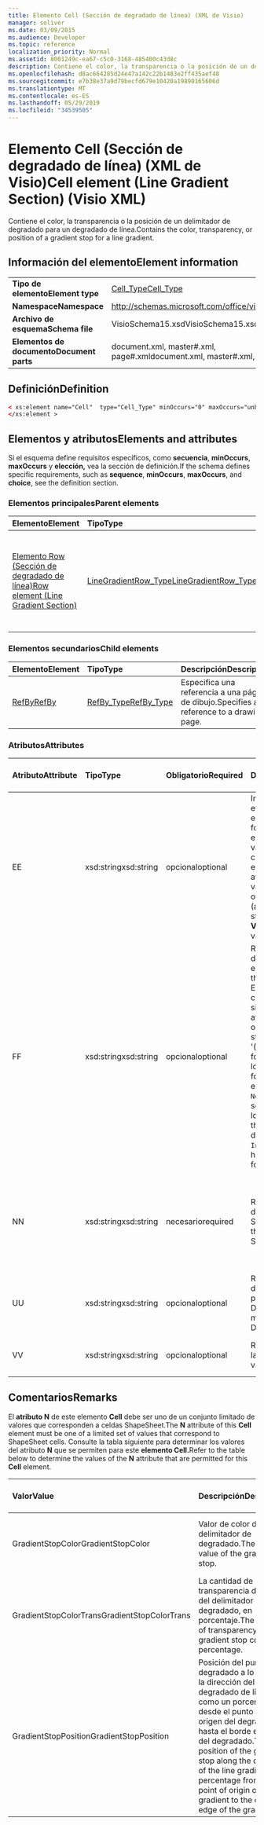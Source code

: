 ```yaml
---
title: Elemento Cell (Sección de degradado de línea) (XML de Visio)
manager: soliver
ms.date: 03/09/2015
ms.audience: Developer
ms.topic: reference
localization_priority: Normal
ms.assetid: 8001249c-ea67-c5c0-3168-485400c43d8c
description: Contiene el color, la transparencia o la posición de un delimitador de degradado para un degradado de línea.
ms.openlocfilehash: d8ac664285d24e47a142c22b1483e2ff435aef48
ms.sourcegitcommit: e7b38e37a9d79becfd679e10420a19890165606d
ms.translationtype: MT
ms.contentlocale: es-ES
ms.lasthandoff: 05/29/2019
ms.locfileid: "34539505"
---
```

# <a name="cell-element-line-gradient-section-visio-xml"></a><span data-ttu-id="f55fe-103">Elemento Cell (Sección de degradado de línea) (XML de Visio)</span><span class="sxs-lookup"><span data-stu-id="f55fe-103">Cell element (Line Gradient Section) (Visio XML)</span></span>

<span data-ttu-id="f55fe-104">Contiene el color, la transparencia o la posición de un delimitador de degradado para un degradado de línea.</span><span class="sxs-lookup"><span data-stu-id="f55fe-104">Contains the color, transparency, or position of a gradient stop for a line gradient.</span></span>
  
## <a name="element-information"></a><span data-ttu-id="f55fe-105">Información del elemento</span><span class="sxs-lookup"><span data-stu-id="f55fe-105">Element information</span></span>

|||
|:-----|:-----|
|<span data-ttu-id="f55fe-106">**Tipo de elemento**</span><span class="sxs-lookup"><span data-stu-id="f55fe-106">**Element type**</span></span> <br/> |[<span data-ttu-id="f55fe-107">Cell_Type</span><span class="sxs-lookup"><span data-stu-id="f55fe-107">Cell_Type</span></span>](cell_type-complextypevisio-xml.md) <br/> |
|<span data-ttu-id="f55fe-108">**Namespace**</span><span class="sxs-lookup"><span data-stu-id="f55fe-108">**Namespace**</span></span> <br/> |http://schemas.microsoft.com/office/visio/2012/main  <br/> |
|<span data-ttu-id="f55fe-109">**Archivo de esquema**</span><span class="sxs-lookup"><span data-stu-id="f55fe-109">**Schema file**</span></span> <br/> |<span data-ttu-id="f55fe-110">VisioSchema15.xsd</span><span class="sxs-lookup"><span data-stu-id="f55fe-110">VisioSchema15.xsd</span></span>  <br/> |
|<span data-ttu-id="f55fe-111">**Elementos de documento**</span><span class="sxs-lookup"><span data-stu-id="f55fe-111">**Document parts**</span></span> <br/> |<span data-ttu-id="f55fe-112">document.xml, master#.xml, page#.xml</span><span class="sxs-lookup"><span data-stu-id="f55fe-112">document.xml, master#.xml, page#.xml</span></span>  <br/> |
   
## <a name="definition"></a><span data-ttu-id="f55fe-113">Definición</span><span class="sxs-lookup"><span data-stu-id="f55fe-113">Definition</span></span>

```XML
< xs:element name="Cell"  type="Cell_Type" minOccurs="0" maxOccurs="unbounded">
</xs:element >
```

## <a name="elements-and-attributes"></a><span data-ttu-id="f55fe-114">Elementos y atributos</span><span class="sxs-lookup"><span data-stu-id="f55fe-114">Elements and attributes</span></span>

<span data-ttu-id="f55fe-115">Si el esquema define requisitos específicos, como **secuencia**, **minOccurs**, **maxOccurs** y **elección,** vea la sección de definición.</span><span class="sxs-lookup"><span data-stu-id="f55fe-115">If the schema defines specific requirements, such as **sequence**, **minOccurs**, **maxOccurs**, and **choice**, see the definition section.</span></span> 
  
### <a name="parent-elements"></a><span data-ttu-id="f55fe-116">Elementos principales</span><span class="sxs-lookup"><span data-stu-id="f55fe-116">Parent elements</span></span>

|<span data-ttu-id="f55fe-117">**Elemento**</span><span class="sxs-lookup"><span data-stu-id="f55fe-117">**Element**</span></span>|<span data-ttu-id="f55fe-118">**Tipo**</span><span class="sxs-lookup"><span data-stu-id="f55fe-118">**Type**</span></span>|<span data-ttu-id="f55fe-119">**Descripción**</span><span class="sxs-lookup"><span data-stu-id="f55fe-119">**Description**</span></span>|
|:-----|:-----|:-----|
|[<span data-ttu-id="f55fe-120">Elemento Row (Sección de degradado de línea)</span><span class="sxs-lookup"><span data-stu-id="f55fe-120">Row element (Line Gradient Section)</span></span>](row-element-line-gradient-sectionvisio-xml.md) <br/> |[<span data-ttu-id="f55fe-121">LineGradientRow_Type</span><span class="sxs-lookup"><span data-stu-id="f55fe-121">LineGradientRow_Type</span></span>](linegradientrow_type-complextypevisio-xml.md) <br/> |<span data-ttu-id="f55fe-122">Contiene el color, la transparencia y la posición de un delimitador de degradado para un degradado de línea.</span><span class="sxs-lookup"><span data-stu-id="f55fe-122">Contains the color, transparency, and position of a gradient stop for a line gradient.</span></span>  <br/> |
   
### <a name="child-elements"></a><span data-ttu-id="f55fe-123">Elementos secundarios</span><span class="sxs-lookup"><span data-stu-id="f55fe-123">Child elements</span></span>

|<span data-ttu-id="f55fe-124">**Elemento**</span><span class="sxs-lookup"><span data-stu-id="f55fe-124">**Element**</span></span>|<span data-ttu-id="f55fe-125">**Tipo**</span><span class="sxs-lookup"><span data-stu-id="f55fe-125">**Type**</span></span>|<span data-ttu-id="f55fe-126">**Descripción**</span><span class="sxs-lookup"><span data-stu-id="f55fe-126">**Description**</span></span>|
|:-----|:-----|:-----|
|[<span data-ttu-id="f55fe-127">RefBy</span><span class="sxs-lookup"><span data-stu-id="f55fe-127">RefBy</span></span>](refby-element-cell_type-complextypevisio-xml.md) <br/> |[<span data-ttu-id="f55fe-128">RefBy_Type</span><span class="sxs-lookup"><span data-stu-id="f55fe-128">RefBy_Type</span></span>](refby_type-complextypevisio-xml.md) <br/> |<span data-ttu-id="f55fe-129">Especifica una referencia a una página de dibujo.</span><span class="sxs-lookup"><span data-stu-id="f55fe-129">Specifies a reference to a drawing page.</span></span>  <br/> |
   
### <a name="attributes"></a><span data-ttu-id="f55fe-130">Atributos</span><span class="sxs-lookup"><span data-stu-id="f55fe-130">Attributes</span></span>

|<span data-ttu-id="f55fe-131">**Atributo**</span><span class="sxs-lookup"><span data-stu-id="f55fe-131">**Attribute**</span></span>|<span data-ttu-id="f55fe-132">**Tipo**</span><span class="sxs-lookup"><span data-stu-id="f55fe-132">**Type**</span></span>|<span data-ttu-id="f55fe-133">**Obligatorio**</span><span class="sxs-lookup"><span data-stu-id="f55fe-133">**Required**</span></span>|<span data-ttu-id="f55fe-134">**Descripción**</span><span class="sxs-lookup"><span data-stu-id="f55fe-134">**Description**</span></span>|<span data-ttu-id="f55fe-135">**Posibles valores**</span><span class="sxs-lookup"><span data-stu-id="f55fe-135">**Possible values**</span></span>|
|:-----|:-----|:-----|:-----|:-----|
|<span data-ttu-id="f55fe-136">E</span><span class="sxs-lookup"><span data-stu-id="f55fe-136">E</span></span>  <br/> |<span data-ttu-id="f55fe-137">xsd:string</span><span class="sxs-lookup"><span data-stu-id="f55fe-137">xsd:string</span></span>  <br/> |<span data-ttu-id="f55fe-138">opcional</span><span class="sxs-lookup"><span data-stu-id="f55fe-138">optional</span></span>  <br/> |<span data-ttu-id="f55fe-139">Indica que la fórmula se evalúa como un error.</span><span class="sxs-lookup"><span data-stu-id="f55fe-139">Indicates that the formula evaluates to an error.</span></span> <span data-ttu-id="f55fe-140">El valor de **E** es el valor actual (una cadena de mensaje de error); el valor del atributo **V** es el último valor válido.</span><span class="sxs-lookup"><span data-stu-id="f55fe-140">The value of **E** is the current value (an error message string); the value of the **V** attribute is the last valid value.</span></span>  <br/> |<span data-ttu-id="f55fe-141">Una cadena de mensaje de error.</span><span class="sxs-lookup"><span data-stu-id="f55fe-141">An error message string.</span></span>  <br/> |
|<span data-ttu-id="f55fe-142">F</span><span class="sxs-lookup"><span data-stu-id="f55fe-142">F</span></span>  <br/> |<span data-ttu-id="f55fe-143">xsd:string</span><span class="sxs-lookup"><span data-stu-id="f55fe-143">xsd:string</span></span>  <br/> |<span data-ttu-id="f55fe-144">opcional</span><span class="sxs-lookup"><span data-stu-id="f55fe-144">optional</span></span>  <br/> | <span data-ttu-id="f55fe-145">Representa la fórmula del elemento.</span><span class="sxs-lookup"><span data-stu-id="f55fe-145">Represents the element's formula.</span></span> <span data-ttu-id="f55fe-146">Este atributo puede contener una de las siguientes cadenas:</span><span class="sxs-lookup"><span data-stu-id="f55fe-146">This attribute can contain one of the following strings:</span></span>  <br/>  <span data-ttu-id="f55fe-147">'(alguna fórmula)' si la fórmula existe localmente</span><span class="sxs-lookup"><span data-stu-id="f55fe-147">'(some formula)' if the formula exists locally</span></span>  <br/>  <span data-ttu-id="f55fe-148">`No Formula` si la fórmula se elimina o bloquea localmente</span><span class="sxs-lookup"><span data-stu-id="f55fe-148">`No Formula` if the formula is locally deleted or blocked</span></span>  <br/>  <span data-ttu-id="f55fe-149">`Inh` si la fórmula se hereda.</span><span class="sxs-lookup"><span data-stu-id="f55fe-149">`Inh` if the formula is inherited.</span></span>  <br/> |<span data-ttu-id="f55fe-150">Una fórmula.</span><span class="sxs-lookup"><span data-stu-id="f55fe-150">A formula.</span></span>  <br/> |
|<span data-ttu-id="f55fe-151">N</span><span class="sxs-lookup"><span data-stu-id="f55fe-151">N</span></span>  <br/> |<span data-ttu-id="f55fe-152">xsd:string</span><span class="sxs-lookup"><span data-stu-id="f55fe-152">xsd:string</span></span>  <br/> |<span data-ttu-id="f55fe-153">necesario</span><span class="sxs-lookup"><span data-stu-id="f55fe-153">required</span></span>  <br/> |<span data-ttu-id="f55fe-154">Representa el nombre de la celda ShapeSheet.</span><span class="sxs-lookup"><span data-stu-id="f55fe-154">Represents the name of the ShapeSheet cell.</span></span>  <br/> |<span data-ttu-id="f55fe-155">Nombre de la celda ShapeSheet.</span><span class="sxs-lookup"><span data-stu-id="f55fe-155">The name of the ShapeSheet cell.</span></span>  <br/> <span data-ttu-id="f55fe-156">Vea la sección Comentarios a continuación.</span><span class="sxs-lookup"><span data-stu-id="f55fe-156">See the Remarks section below.</span></span>  <br/> |
|<span data-ttu-id="f55fe-157">U</span><span class="sxs-lookup"><span data-stu-id="f55fe-157">U</span></span>  <br/> |<span data-ttu-id="f55fe-158">xsd:string</span><span class="sxs-lookup"><span data-stu-id="f55fe-158">xsd:string</span></span>  <br/> |<span data-ttu-id="f55fe-159">opcional</span><span class="sxs-lookup"><span data-stu-id="f55fe-159">optional</span></span>  <br/> |<span data-ttu-id="f55fe-160">Representa una unidad de medida El valor predeterminado es DL.</span><span class="sxs-lookup"><span data-stu-id="f55fe-160">Represents a unit of measure The default is DL.</span></span>  <br/> |<span data-ttu-id="f55fe-161">Unidades de la celda.</span><span class="sxs-lookup"><span data-stu-id="f55fe-161">The units of the cell.</span></span>  <br/> |
|<span data-ttu-id="f55fe-162">V</span><span class="sxs-lookup"><span data-stu-id="f55fe-162">V</span></span>  <br/> |<span data-ttu-id="f55fe-163">xsd:string</span><span class="sxs-lookup"><span data-stu-id="f55fe-163">xsd:string</span></span>  <br/> |<span data-ttu-id="f55fe-164">opcional</span><span class="sxs-lookup"><span data-stu-id="f55fe-164">optional</span></span>  <br/> |<span data-ttu-id="f55fe-165">Representa el valor de la celda.</span><span class="sxs-lookup"><span data-stu-id="f55fe-165">Represents the value of the cell.</span></span>  <br/> |<span data-ttu-id="f55fe-166">Valor de la celda ShapeSheet.</span><span class="sxs-lookup"><span data-stu-id="f55fe-166">The value of the ShapeSheet cell.</span></span>  <br/> |
   
## <a name="remarks"></a><span data-ttu-id="f55fe-167">Comentarios</span><span class="sxs-lookup"><span data-stu-id="f55fe-167">Remarks</span></span>

<span data-ttu-id="f55fe-168">El **atributo N** de este elemento **Cell** debe ser uno de un conjunto limitado de valores que corresponden a celdas ShapeSheet.</span><span class="sxs-lookup"><span data-stu-id="f55fe-168">The **N** attribute of this **Cell** element must be one of a limited set of values that correspond to ShapeSheet cells.</span></span> <span data-ttu-id="f55fe-169">Consulte la tabla siguiente para determinar los valores del atributo **N** que se permiten para este **elemento Cell.**</span><span class="sxs-lookup"><span data-stu-id="f55fe-169">Refer to the table below to determine the values of the **N** attribute that are permitted for this **Cell** element.</span></span> 
  
|<span data-ttu-id="f55fe-170">**Valor**</span><span class="sxs-lookup"><span data-stu-id="f55fe-170">**Value**</span></span>|<span data-ttu-id="f55fe-171">**Descripción**</span><span class="sxs-lookup"><span data-stu-id="f55fe-171">**Description**</span></span>|<span data-ttu-id="f55fe-172">**Más información**</span><span class="sxs-lookup"><span data-stu-id="f55fe-172">**More information**</span></span>|
|:-----|:-----|:-----|
|<span data-ttu-id="f55fe-173">GradientStopColor</span><span class="sxs-lookup"><span data-stu-id="f55fe-173">GradientStopColor</span></span>  <br/> |<span data-ttu-id="f55fe-174">Valor de color del delimitador de degradado.</span><span class="sxs-lookup"><span data-stu-id="f55fe-174">The color value of the gradient stop.</span></span>  <br/> |[<span data-ttu-id="f55fe-175">Fila Gradient Stop (Sección de degradado de línea)</span><span class="sxs-lookup"><span data-stu-id="f55fe-175">Gradient Stop Row (Line Gradient Section)</span></span>](gradient-stop-row-line-gradient-section.md) <br/> |
|<span data-ttu-id="f55fe-176">GradientStopColorTrans</span><span class="sxs-lookup"><span data-stu-id="f55fe-176">GradientStopColorTrans</span></span>  <br/> |<span data-ttu-id="f55fe-177">La cantidad de transparencia del color del delimitador de degradado, en porcentaje.</span><span class="sxs-lookup"><span data-stu-id="f55fe-177">The amount of transparency of the gradient stop color, as a percentage.</span></span>  <br/> |[<span data-ttu-id="f55fe-178">Fila Gradient Stop (Sección de degradado de línea)</span><span class="sxs-lookup"><span data-stu-id="f55fe-178">Gradient Stop Row (Line Gradient Section)</span></span>](gradient-stop-row-line-gradient-section.md) <br/> |
|<span data-ttu-id="f55fe-179">GradientStopPosition</span><span class="sxs-lookup"><span data-stu-id="f55fe-179">GradientStopPosition</span></span>  <br/> |<span data-ttu-id="f55fe-180">Posición del punto de degradado a lo largo de la dirección del degradado de línea, como un porcentaje desde el punto de origen del degradado hasta el borde exterior del degradado.</span><span class="sxs-lookup"><span data-stu-id="f55fe-180">The position of the gradient stop along the direction of the line gradient, as a percentage from the point of origin of the gradient to the outer edge of the gradient.</span></span>  <br/> |[<span data-ttu-id="f55fe-181">Fila Gradient Stop (Sección de degradado de línea)</span><span class="sxs-lookup"><span data-stu-id="f55fe-181">Gradient Stop Row (Line Gradient Section)</span></span>](gradient-stop-row-line-gradient-section.md) <br/> |
   

